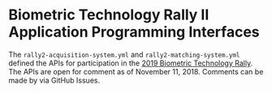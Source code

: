 # Biometric Technology Rally II Application Programming Interfaces

The `rally2-acquisition-system.yml` and `rally2-matching-system.yml` defined the APIs for participation in the [2019 Biometric Technology Rally](https://mdtf.org/Rally2019). The APIs are open for comment as of November 11, 2018.  Comments can be made by via GitHub Issues.